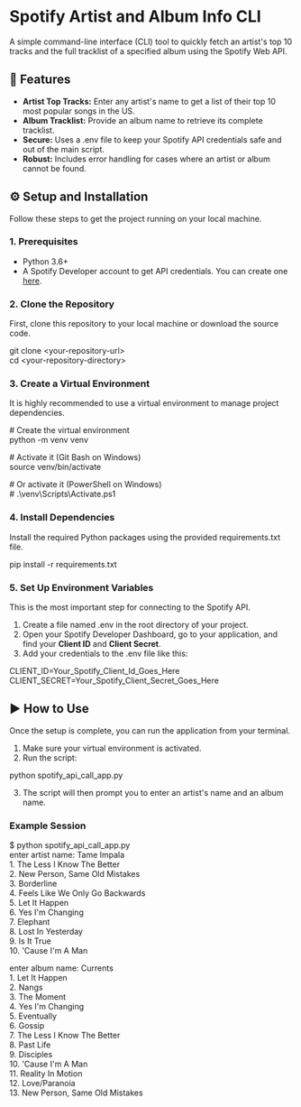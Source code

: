 # **Spotify Artist and Album Info CLI**

A simple command-line interface (CLI) tool to quickly fetch an artist's top 10 tracks and the full tracklist of a specified album using the Spotify Web API.

## **🎵 Features**

* **Artist Top Tracks:** Enter any artist's name to get a list of their top 10 most popular songs in the US.  
* **Album Tracklist:** Provide an album name to retrieve its complete tracklist.  
* **Secure:** Uses a .env file to keep your Spotify API credentials safe and out of the main script.  
* **Robust:** Includes error handling for cases where an artist or album cannot be found.

## **⚙️ Setup and Installation**

Follow these steps to get the project running on your local machine.

### **1\. Prerequisites**

* Python 3.6+  
* A Spotify Developer account to get API credentials. You can create one [here](https://developer.spotify.com/dashboard/).

### **2\. Clone the Repository**

First, clone this repository to your local machine or download the source code.

git clone \<your-repository-url\>  
cd \<your-repository-directory\>

### **3\. Create a Virtual Environment**

It is highly recommended to use a virtual environment to manage project dependencies.

\# Create the virtual environment  
python \-m venv venv

\# Activate it (Git Bash on Windows)  
source venv/bin/activate

\# Or activate it (PowerShell on Windows)  
\# .\\venv\\Scripts\\Activate.ps1

### **4\. Install Dependencies**

Install the required Python packages using the provided requirements.txt file.

pip install \-r requirements.txt

### **5\. Set Up Environment Variables**

This is the most important step for connecting to the Spotify API.

1. Create a file named .env in the root directory of your project.  
2. Open your Spotify Developer Dashboard, go to your application, and find your **Client ID** and **Client Secret**.  
3. Add your credentials to the .env file like this:

CLIENT\_ID=Your\_Spotify\_Client\_Id\_Goes\_Here  
CLIENT\_SECRET=Your\_Spotify\_Client\_Secret\_Goes\_Here

## **▶️ How to Use**

Once the setup is complete, you can run the application from your terminal.

1. Make sure your virtual environment is activated.  
2. Run the script:

python spotify\_api\_call\_app.py

3. The script will then prompt you to enter an artist's name and an album name.

### **Example Session**

$ python spotify\_api\_call\_app.py  
enter artist name: Tame Impala  
1\. The Less I Know The Better  
2\. New Person, Same Old Mistakes  
3\. Borderline  
4\. Feels Like We Only Go Backwards  
5\. Let It Happen  
6\. Yes I'm Changing  
7\. Elephant  
8\. Lost In Yesterday  
9\. Is It True  
10\. 'Cause I'm A Man

enter album name: Currents  
1\. Let It Happen  
2\. Nangs  
3\. The Moment  
4\. Yes I'm Changing  
5\. Eventually  
6\. Gossip  
7\. The Less I Know The Better  
8\. Past Life  
9\. Disciples  
10\. 'Cause I'm A Man  
11\. Reality In Motion  
12\. Love/Paranoia  
13\. New Person, Same Old Mistakes  

